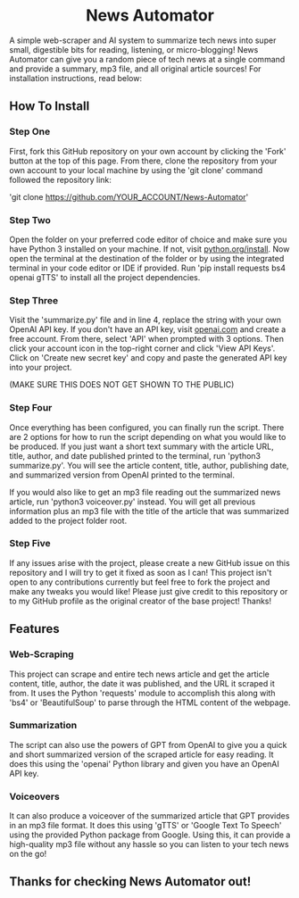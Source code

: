 <h1 align="center">News Automator</h1>

A simple web-scraper and AI system to summarize tech news into super small, digestible bits for reading, listening, or micro-blogging!
News Automator can give you a random piece of tech news at a single command and provide a summary, mp3 file, and all original article sources!
For installation instructions, read below:

## How To Install

### Step One

First, fork this GitHub repository on your own account by clicking the 'Fork' button at the top of this page. From there, clone the repository from your own account to your local machine by using
the 'git clone' command followed the repository link:

'git clone https://github.com/YOUR_ACCOUNT/News-Automator'

### Step Two

Open the folder on your preferred code editor of choice and make sure you have Python 3 installed on your machine. If not, visit [python.org/install](https://www.python.org/downloads/).
Now open the terminal at the destination of the folder or by using the integrated terminal in your code editor or IDE if provided. Run 'pip install requests bs4 openai gTTS' to install all the
project dependencies. 

### Step Three

Visit the 'summarize.py' file and in line 4, replace the string with your own OpenAI API key. If you don't have an API key, visit [openai.com](https://openai.com) and create a free account.
From there, select 'API' when prompted with 3 options. Then click your account icon in the top-right corner and click 'View API Keys'. Click on 'Create new secret key' and copy and paste the 
generated API key into your project.

(MAKE SURE THIS DOES NOT GET SHOWN TO THE PUBLIC)

### Step Four

Once everything has been configured, you can finally run the script. There are 2 options for how to run the script depending on what you would like to be produced. If you just want a
short text summary with the article URL, title, author, and date published printed to the terminal, run 'python3 summarize.py'. You will see the article content, title, author, publishing date, 
and summarized version from OpenAI printed to the terminal.

If you would also like to get an mp3 file reading out the summarized news article, run 'python3 voiceover.py' instead. You will get all previous information plus an mp3 file with the title of
the article that was summarized added to the project folder root. 

### Step Five

If any issues arise with the project, please create a new GitHub issue on this repository and I will try to get it fixed as soon as I can! This project isn't open to any contributions currently
but feel free to fork the project and make any tweaks you would like! Please just give credit to this repository or to my GitHub profile as the original creator of the base project! Thanks!

## Features

### Web-Scraping

This project can scrape and entire tech news article and get the article content, title, author, the date it was published, and the URL it scraped it from. It uses the Python 'requests' module
to accomplish this along with 'bs4' or 'BeautifulSoup' to parse through the HTML content of the webpage.

### Summarization

The script can also use the powers of GPT from OpenAI to give you a quick and short summarized version of the scraped article for easy reading. It does this using the 'openai' Python library
and given you have an OpenAI API key.

### Voiceovers

It can also produce a voiceover of the summarized article that GPT provides in an mp3 file format. It does this using 'gTTS' or 'Google Text To Speech' using the provided Python package from
Google. Using this, it can provide a high-quality mp3 file without any hassle so you can listen to your tech news on the go!

## Thanks for checking News Automator out!
